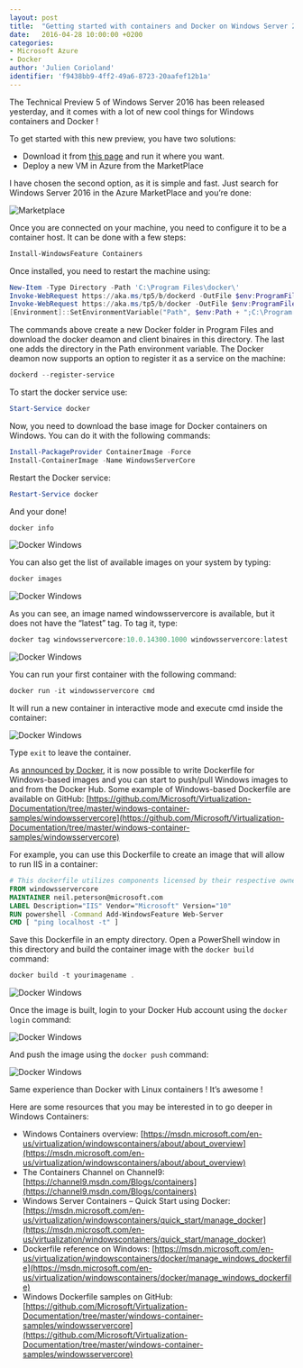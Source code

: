 ```yaml
---
layout: post
title:  "Getting started with containers and Docker on Windows Server 2016 Technical Preview 5"
date:   2016-04-28 10:00:00 +0200
categories: 
- Microsoft Azure
- Docker
author: 'Julien Corioland'
identifier: 'f9438bb9-4ff2-49a6-8723-20aafef12b1a'
---
```


The Technical Preview 5 of Windows Server 2016 has been released yesterday, and it comes with a lot of new cool things for Windows containers and Docker !

To get started with this new preview, you have two solutions:

- Download it from [this page](https://www.microsoft.com/en-us/evalcenter/evaluate-windows-server-technical-preview) and run it where you want.
- Deploy a new VM in Azure from the MarketPlace

<!--more-->

I have chosen the second option, as it is simple and fast. Just search for Windows Server 2016 in the Azure MarketPlace and you’re done:

![Marketplace](/images/msdn-archives/get-started-docker-windows-01.png)

Once you are connected on your machine, you need to configure it to be a container host. It can be done with a few steps:

```powershell
Install-WindowsFeature Containers
```

Once installed, you need to restart the machine using:

```powershell
New-Item -Type Directory -Path 'C:\Program Files\docker\'
Invoke-WebRequest https://aka.ms/tp5/b/dockerd -OutFile $env:ProgramFiles\docker\dockerd.exe 
Invoke-WebRequest https://aka.ms/tp5/b/docker -OutFile $env:ProgramFiles\docker\docker.exe
[Environment]::SetEnvironmentVariable("Path", $env:Path + ";C:\Program Files\Docker", [EnvironmentVariableTarget]::Machine)
```

The commands above create a new Docker folder in Program Files and download the docker deamon and client binaires in this directory. The last one adds the directory in the Path environment variable.
The Docker deamon now supports an option to register it as a service on the machine:

```powershell
dockerd --register-service
```

To start the docker service use:

```powershell
Start-Service docker
```

Now, you need to download the base image for Docker containers on Windows. You can do it with the following commands:

```powershell
Install-PackageProvider ContainerImage -Force
Install-ContainerImage -Name WindowsServerCore
```

Restart the Docker service:

```powershell
Restart-Service docker
```

And your done!

```powershell
docker info
```

![Docker Windows](/images/msdn-archives/get-started-docker-windows-02.png)

You can also get the list of available images on your system by typing:

```powershell
docker images
```

![Docker Windows](/images/msdn-archives/get-started-docker-windows-03.png)

As you can see, an image named windowsservercore is available, but it does not have the “latest” tag. To tag it, type:

```powershell
docker tag windowsservercore:10.0.14300.1000 windowsservercore:latest
```

![Docker Windows](/images/msdn-archives/get-started-docker-windows-04.png)

You can run your first container with the following command:

```powershell
docker run -it windowsservercore cmd
```

It will run a new container in interactive mode and execute cmd inside the container:

![Docker Windows](/images/msdn-archives/get-started-docker-windows-05.png)

Type `exit` to leave the container.

As [announced by Docker](https://blog.docker.com/2016/04/docker-windows-server-tp5/), it is now possible to write Dockerfile for Windows-based images and you can start to push/pull Windows images to and from the Docker Hub. Some example of Windows-based Dockerfile are available on GitHub: [https://github.com/Microsoft/Virtualization-Documentation/tree/master/windows-container-samples/windowsservercore](https://github.com/Microsoft/Virtualization-Documentation/tree/master/windows-container-samples/windowsservercore)

For example, you can use this Dockerfile to create an image that will allow to run IIS in a container:

```Dockerfile
# This dockerfile utilizes components licensed by their respective owners/authors.
FROM windowsservercore
MAINTAINER neil.peterson@microsoft.com
LABEL Description="IIS" Vendor="Microsoft" Version="10"
RUN powershell -Command Add-WindowsFeature Web-Server
CMD [ "ping localhost -t" ]
```

Save this Dockerfile in an empty directory. Open a PowerShell window in this directory and build the container image with the `docker build` command:

```powershell
docker build -t yourimagename .
```

![Docker Windows](/images/msdn-archives/get-started-docker-windows-06.png)

Once the image is built, login to your Docker Hub account using the `docker login` command:

![Docker Windows](/images/msdn-archives/get-started-docker-windows-07.png)

And push the image using the `docker push` command:

![Docker Windows](/images/msdn-archives/get-started-docker-windows-08.png)

Same experience than Docker with Linux containers ! It’s awesome !

Here are some resources that you may be interested in to go deeper in Windows Containers:

- Windows Containers overview: [https://msdn.microsoft.com/en-us/virtualization/windowscontainers/about/about_overview](https://msdn.microsoft.com/en-us/virtualization/windowscontainers/about/about_overview)
- The Containers Channel on Channel9: [https://channel9.msdn.com/Blogs/containers](https://channel9.msdn.com/Blogs/containers)
- Windows Server Containers – Quick Start using Docker: [https://msdn.microsoft.com/en-us/virtualization/windowscontainers/quick_start/manage_docker](https://msdn.microsoft.com/en-us/virtualization/windowscontainers/quick_start/manage_docker)
- Dockerfile reference on Windows: [https://msdn.microsoft.com/en-us/virtualization/windowscontainers/docker/manage_windows_dockerfile](https://msdn.microsoft.com/en-us/virtualization/windowscontainers/docker/manage_windows_dockerfile)
- Windows Dockerfile samples on GitHub: [https://github.com/Microsoft/Virtualization-Documentation/tree/master/windows-container-samples/windowsservercore](https://github.com/Microsoft/Virtualization-Documentation/tree/master/windows-container-samples/windowsservercore)